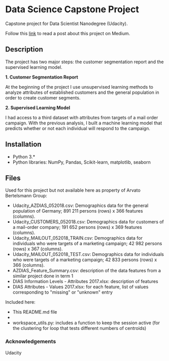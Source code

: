 # Data Science Capstone Project
Capstone project for Data Scientist Nanodegree (Udacity). 

Follow this [link](https://medium.com/@lumo17/create-a-customer-segmentation-report-for-arvato-financial-services-cb9f4cdf4ad1?source=friends_link&sk=6eeef28b32726d50ffc8042a9488b556) to read a post about this project on Medium.

## Description
The project has two major steps: the customer segmentation report and the supervised learning model.

**1. Customer Segmentation Report**

At the beginning of the project I use unsupervised learning methods to analyze attributes of established customers and the general population in order to create customer segments.

**2. Supervised Learning Model**

I had access to a third dataset with attributes from targets of a mail order campaign. With the previous analysis, I built a machine learning model that predicts whether or not each individual will respond to the campaign.

## Installation
- Python 3.*
- Python libraries: NumPy, Pandas, Scikit-learn, matplotlib, seaborn

## Files
Used for this project but not available here as property of Arvato Bertelsmann Group:
- Udacity_AZDIAS_052018.csv: Demographics data for the general population of Germany; 891 211 persons (rows) x 366 features (columns).
- Udacity_CUSTOMERS_052018.csv: Demographics data for customers of a mail-order company; 191 652 persons (rows) x 369 features (columns).
- Udacity_MAILOUT_052018_TRAIN.csv: Demographics data for individuals who were targets of a marketing campaign; 42 982 persons (rows) x 367 (columns).
- Udacity_MAILOUT_052018_TEST.csv: Demographics data for individuals who were targets of a marketing campaign; 42 833 persons (rows) x 366 (columns).
- AZDIAS_Feature_Summary.csv: description of the data features from a similar project done in term 1
- DIAS Information Levels - Attributes 2017.xlsx: description of features
- DIAS Attributes - Values 2017.xlsx: for each feature, list of values corresponding to "missing" or "unknown" entry

Included here:
- This README.md file
- 
- workspace_utils.py: includes a function to keep the session active (for the clustering for loop that tests different numbers of centroids)

### Acknowledgements
Udacity



